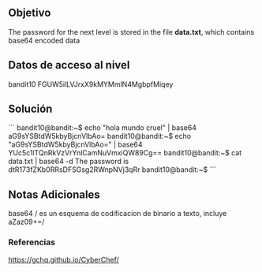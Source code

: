 ## Objetivo
The password for the next level is stored in the file **data.txt**, which contains base64 encoded data
[](https://github.com/armandoportillo0101/Seguridad-de-Redes/blob/main/Plantilla.md#objetivo)

## Datos de acceso al nivel
bandit10
FGUW5ilLVJrxX9kMYMmlN4MgbpfMiqey
[](https://github.com/armandoportillo0101/Seguridad-de-Redes/blob/main/Plantilla.md#datos-de-acceso-al-nivel)

## Solución
´´´ 
bandit10@bandit:~$ echo "hola mundo cruel" | base64
aG9sYSBtdW5kbyBjcnVlbAo=
bandit10@bandit:~$ echo "aG9sYSBtdW5kbyBjcnVlbAo=" | base64
YUc5c1lTQnRkVzVrYnlCamNuVmxiQW89Cg==
bandit10@bandit:~$ cat data.txt | base64 -d
The password is dtR173fZKb0RRsDFSGsg2RWnpNVj3qRr
bandit10@bandit:~$
´´´
[](https://github.com/armandoportillo0101/Seguridad-de-Redes/blob/main/Plantilla.md#soluci%C3%B3n)

## Notas Adicionales
base64 / es un esquema de codificacion de binario a texto, incluye aZaz09+=/
[](https://github.com/armandoportillo0101/Seguridad-de-Redes/blob/main/Plantilla.md#notas-adicionales)

### Referencias
https://gchq.github.io/CyberChef/
